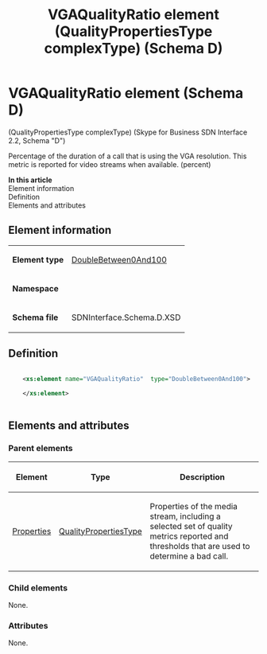 ﻿---
title: VGAQualityRatio element (QualityPropertiesType complexType) (Schema D)
description: Discusses the elements and attributes for the VGAQualityRatio element QualityPropertiesType complexType Skype for Business SDN Interface 2.2, Schema "D".
TOCTitle: VGAQualityRatio element
ms:assetid: 2d0bb813-a819-f421-5326-c96ec17ba486
ms:mtpsurl: https://msdn.microsoft.com/library/Mt171028(v=office.16)
ms:contentKeyID: 65855602
ms.date: 08/24/2015
mtps_version: v=office.16
dev_langs:
- xml
---

# VGAQualityRatio element (Schema D)

(QualityPropertiesType complexType) (Skype for Business SDN Interface 2.2, Schema "D")

Percentage of the duration of a call that is using the VGA resolution. This metric is reported for video streams when available. (percent)


**In this article**  
Element information  
Definition  
Elements and attributes  

## Element information

<table>
<tbody>
<tr class="odd">
<td><p><strong>Element type</strong></p></td>
<td><p><a href="doublebetween0and100-simpletype-skype-for-business-sdn-interface-2-2-schema-d.md">DoubleBetween0And100</a></p></td>
</tr>
<tr class="even">
<td><p><strong>Namespace</strong></p></td>
<td><p></p></td>
</tr>
<tr class="odd">
<td><p><strong>Schema file</strong></p></td>
<td><p>SDNInterface.Schema.D.XSD</p></td>
</tr>
</tbody>
</table>


## Definition

```xml

    <xs:element name="VGAQualityRatio"  type="DoubleBetween0And100">
    
    </xs:element>
  
```

## Elements and attributes

### Parent elements

<table>
<thead>
<tr class="header">
<th><p>Element</p></th>
<th><p>Type</p></th>
<th><p>Description</p></th>
</tr>
</thead>
<tbody>
<tr class="odd">
<td><p><a href="properties-element-qualitytype-complextype-skype-for-business-sdn-interface-2-2-schema-d.md">Properties</a></p></td>
<td><p><a href="qualitypropertiestype-complextype-skype-for-business-sdn-interface-2-2-schema-d.md">QualityPropertiesType</a></p></td>
<td><p>Properties of the media stream, including a selected set of quality metrics reported and thresholds that are used to determine a bad call.</p></td>
</tr>
</tbody>
</table>


### Child elements

None.

### Attributes

None.

